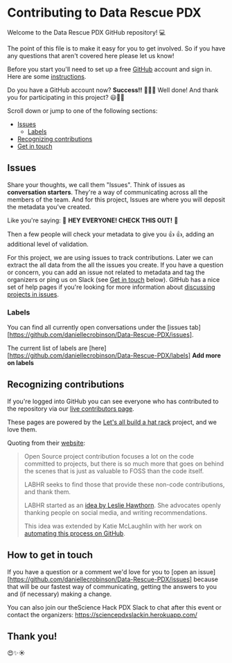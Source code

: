 # Contributing to Data Rescue PDX

Welcome to the Data Rescue PDX GitHub repository! :computer:

The point of this file is to make it easy for you to get involved. So if you have any questions that aren't covered here please let us know!

Before you start you'll need to set up a free [GitHub](link_github) account and sign in. Here are some [instructions][link_signupinstructions].

Do you have a GitHub account now? 
**Success!!** :balloon::balloon::balloon: Well done! And thank you for participating in this project? :smiley::tada::sparkles:

Scroll down or jump to one of the following sections:

* [Issues](#issues)
  * [Labels](#labels)
* [Recognizing contributions](#recognising-contributions)
* [Get in touch](#how-to-get-in-touch)

## Issues
Share your thoughts, we call them "Issues". Think of issues as **conversation starters**. They're a way of communicating across all the members of the team. And for this project, Issues are where you will deposit the metadata you've created. 

Like you're saying: 
:wave: **HEY EVERYONE! CHECK THIS OUT!** :wave:

Then a few people will check your metadata to give you :thumbsup: :thumbsup:, adding an additional level of validation.

For this project, we are using issues to track contributions. Later we can extract the all data from the all the issues you create.  If you have a question or concern, you can add an issue not related to metadata and tag the organizers or ping us on Slack (see [Get in touch](#how-to-get-in-touch) below). GitHub has a nice set of help pages if you're looking for more information about [discussing projects in issues][link_discussingissues].

### Labels

You can find all currently open conversations under the [issues tab][https://github.com/daniellecrobinson/Data-Rescue-PDX/issues].

The current list of labels are [here][https://github.com/daniellecrobinson/Data-Rescue-PDX/labels] 
**Add more on labels**

## Recognizing contributions

If you're logged into GitHub you can see everyone who has contributed to the repository via our [live contributors page](https://labhr.github.io/hatrack/#repo=daniellecrobinson/Data-Rescue-PDX). 

These pages are powered by the [Let's all build a hat rack][link_hatrackhome] project, and we love them. 

Quoting from their [website][link_hatrackhome]:

> Open Source project contribution focuses a lot on the code committed to projects, but there is so much more that goes on behind the scenes that is just as valuable to FOSS than the code itself.
> 
> LABHR seeks to find those that provide these non-code contributions, and thank them. 
>
> LABHR started as an [idea by Leslie Hawthorn][link_hatrackidea]. She advocates openly thanking people on social media, and writing recommendations.
>
> This idea was extended by Katie McLaughlin with her work on [automating this process on GitHub][link_hatrackcontributions]. 

## How to get in touch

If you have a question or a comment we'd love for you to [open an issue][https://github.com/daniellecrobinson/Data-Rescue-PDX/issues] because that will be our fastest way of communicating, getting the answers to you and (if necessary) making a change.

You can also join our theScience Hack PDX Slack to chat after this event or contact the organizers: https://sciencepdxslackin.herokuapp.com/


## Thank you!
:heart_eyes::sparkles::sunny:

[link_github]: https://github.com/
[link_signupinstructions]: https://help.github.com/articles/signing-up-for-a-new-github-account
[link_discussingissues]: https://help.github.com/articles/discussing-projects-in-issues-and-pull-requests
[link_hatrackhome]: https://labhr.github.io/
[link_hatrackidea]: http://hawthornlandings.org/2015/02/13/a-place-to-hang-your-hat/
[link_hatrackcontributions]: http://opensource.com/life/15/10/octohat-github-non-code-contribution-tracker


